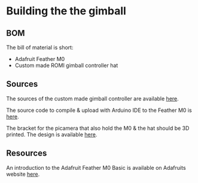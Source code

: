 Building the the gimball
========================

## BOM

The bill of material is short:

* Adafruit Feather M0
* Custom made ROMI gimball controller hat

## Sources

The sources of the custom made gimball controller are available [here](https://github.com/romi/bldc_featherwing/tree/master/CAD).

The source code to compile & upload with Arduino IDE to the Feather M0 is [here](https://github.com/romi/bldc_featherwing).

The bracket for the picamera that also hold the M0 & the hat should be 3D printed.
The design is available [here](https://github.com/romi/bldc_featherwing/tree/master/bracket_rx0).


## Resources

An introduction to the Adafruit Feather M0 Basic is available on Adafruits website [here](https://learn.adafruit.com/adafruit-feather-m0-basic-proto).
